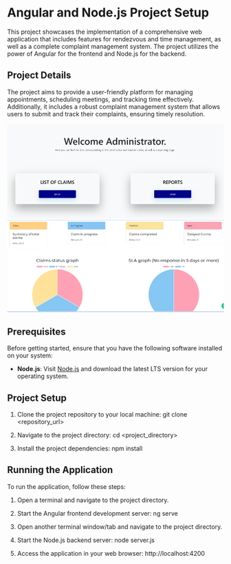 # Angular and Node.js Project Setup

This project showcases the implementation of a comprehensive web application that includes features for rendezvous and time management, as well as a complete complaint management system. The project utilizes the power of Angular for the frontend and Node.js for the backend.

## Project Details

The project aims to provide a user-friendly platform for managing appointments, scheduling meetings, and tracking time effectively. Additionally, it includes a robust complaint management system that allows users to submit and track their complaints, ensuring timely resolution.

![Screenshot1](Screenshot1.png)
![ScreenShot2](Screenshot2.png)

## Prerequisites

Before getting started, ensure that you have the following software installed on your system:

- **Node.js**: Visit [Node.js](https://nodejs.org/) and download the latest LTS version for your operating system.

## Project Setup

1. Clone the project repository to your local machine:
git clone <repository_url>


2. Navigate to the project directory:
cd <project_directory>


3. Install the project dependencies:
npm install


## Running the Application

To run the application, follow these steps:

1. Open a terminal and navigate to the project directory.

2. Start the Angular frontend development server:
ng serve

3. Open another terminal window/tab and navigate to the project directory.

4. Start the Node.js backend server:
node server.js

5. Access the application in your web browser:
http://localhost:4200
